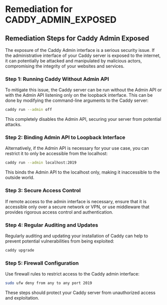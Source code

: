 # Remediation for CADDY_ADMIN_EXPOSED

## Remediation Steps for Caddy Admin Exposed

The exposure of the Caddy Admin interface is a serious security issue. If the administrative interface of your Caddy server is exposed to the internet, it can potentially be attacked and manipulated by malicious actors, compromising the integrity of your websites and services.

### Step 1: Running Caddy Without Admin API
To mitigate this issue, the Caddy server can be run without the Admin API or with the Admin API listening only on the loopback interface. This can be done by modifying the command-line arguments to the Caddy server:

```bash
caddy run --admin off
```
This completely disables the Admin API, securing your server from potential attacks.

### Step 2: Binding Admin API to Loopback Interface

Alternatively, if the Admin API is necessary for your use case, you can restrict it to only be accessible from the localhost:

```bash
caddy run --admin localhost:2019
```

This binds the Admin API to the localhost only, making it inaccessible to the outside world.

### Step 3: Secure Access Control
If remote access to the admin interface is necessary, ensure that it is accessible only over a secure network or VPN, or use middleware that provides rigorous access control and authentication.

### Step 4: Regular Auditing and Updates
Regularly auditing and updating your installation of Caddy can help to prevent potential vulnerabilities from being exploited:

```bash
caddy upgrade
```

### Step 5: Firewall Configuration
Use firewall rules to restrict access to the Caddy admin interface:
```bash
sudo ufw deny from any to any port 2019
```
These steps should protect your Caddy server from unauthorized access and exploitation.